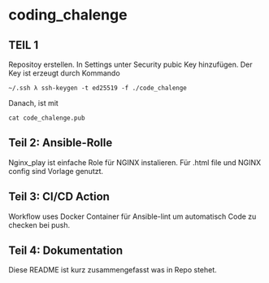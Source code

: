 # coding_chalenge

## TEIL 1 ##
Repositoy erstellen. In Settings unter Security pubic Key hinzufügen. Der Key ist erzeugt durch Kommando 
```
~/.ssh λ ssh-keygen -t ed25519 -f ./code_chalenge
```
Danach, ist mit 
```
cat code_chalenge.pub
```

## Teil 2: Ansible-Rolle ##

Nginx_play ist einfache Role für NGINX instalieren. 
Für .html file und NGINX config sind Vorlage genutzt.

## Teil 3: CI/CD Action ##

Workflow uses Docker Container für Ansible-lint um automatisch Code zu checken bei push.

## Teil 4: Dokumentation ##

Diese README ist kurz zusammengefasst was in Repo stehet.

